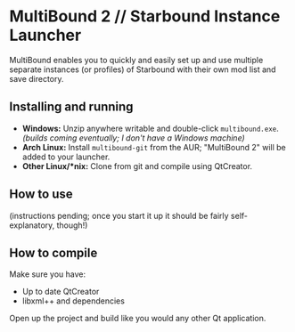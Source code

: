 # MultiBound 2 // Starbound Instance Launcher
MultiBound enables you to quickly and easily set up and use multiple separate instances (or profiles) of Starbound with their own mod list and save directory.

## Installing and running
- **Windows:** Unzip anywhere writable and double-click `multibound.exe`. *(builds coming eventually; I don't have a Windows machine)*
- **Arch Linux:** Install `multibound-git` from the AUR; "MultiBound 2" will be added to your launcher.
- **Other Linux/\*nix:** Clone from git and compile using QtCreator.

## How to use
(instructions pending; once you start it up it should be fairly self-explanatory, though!)

## How to compile
Make sure you have:
- Up to date QtCreator
- libxml++ and dependencies

Open up the project and build like you would any other Qt application.
